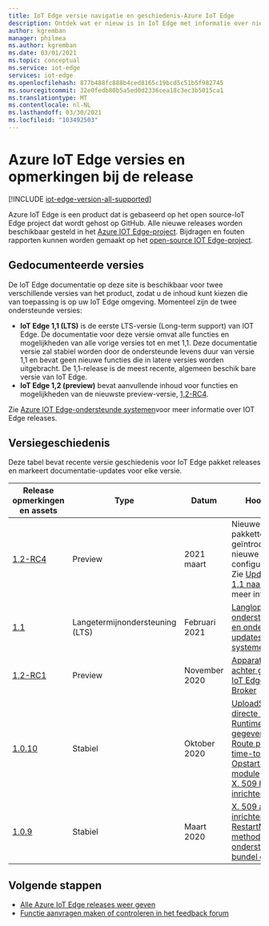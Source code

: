 ```yaml
---
title: IoT Edge versie navigatie en geschiedenis-Azure IoT Edge
description: Ontdek wat er nieuw is in IoT Edge met informatie over nieuwe functies en mogelijkheden in de nieuwste releases.
author: kgremban
manager: philmea
ms.author: kgremban
ms.date: 03/01/2021
ms.topic: conceptual
ms.service: iot-edge
services: iot-edge
ms.openlocfilehash: 877b488fc888b4ced8165c19bcd5c51b5f982745
ms.sourcegitcommit: 32e0fedb80b5a5ed0d2336cea18c3ec3b5015ca1
ms.translationtype: MT
ms.contentlocale: nl-NL
ms.lasthandoff: 03/30/2021
ms.locfileid: "103492503"
---
```

# <a name="azure-iot-edge-versions-and-release-notes"></a>Azure IoT Edge versies en opmerkingen bij de release

[!INCLUDE [iot-edge-version-all-supported](../../includes/iot-edge-version-all-supported.md)]

Azure IoT Edge is een product dat is gebaseerd op het open source-IoT Edge project dat wordt gehost op GitHub. Alle nieuwe releases worden beschikbaar gesteld in het [Azure IOT Edge-project](https://github.com/Azure/azure-iotedge). Bijdragen en fouten rapporten kunnen worden gemaakt op het [open-source IOT Edge-project](https://github.com/Azure/iotedge).

## <a name="documented-versions"></a>Gedocumenteerde versies

De IoT Edge documentatie op deze site is beschikbaar voor twee verschillende versies van het product, zodat u de inhoud kunt kiezen die van toepassing is op uw IoT Edge omgeving. Momenteel zijn de twee ondersteunde versies:

* **IoT Edge 1,1 (LTS)** is de eerste LTS-versie (Long-term support) van IOT Edge. De documentatie voor deze versie omvat alle functies en mogelijkheden van alle vorige versies tot en met 1,1. Deze documentatie versie zal stabiel worden door de ondersteunde levens duur van versie 1,1 en bevat geen nieuwe functies die in latere versies worden uitgebracht. De 1,1-release is de meest recente, algemeen beschik bare versie van IoT Edge.
* **IoT Edge 1,2 (preview)** bevat aanvullende inhoud voor functies en mogelijkheden van de nieuwste preview-versie, [1,2-RC4](https://github.com/Azure/azure-iotedge/releases/tag/1.2.0-rc4).

Zie [Azure IOT Edge-ondersteunde systemen](support.md)voor meer informatie over IOT Edge releases.

## <a name="version-history"></a>Versiegeschiedenis

Deze tabel bevat recente versie geschiedenis voor IoT Edge pakket releases en markeert documentatie-updates voor elke versie.

| Release opmerkingen en assets | Type | Datum | Hoogtepunten |
| ------------------------ | ---- | ---- | ---------- |
| [1,2-RC4](https://github.com/Azure/azure-iotedge/releases/tag/1.2.0-rc1) | Preview | 2021 maart | Nieuwe IoT Edge-pakketten geïntroduceerd, met nieuwe installatie-en configuratie stappen. Zie [Update van 1,0 of 1,1 naar 1,2](how-to-update-iot-edge.md#special-case-update-from-10-or-11-to-12)voor meer informatie.
| [1.1](https://github.com/Azure/azure-iotedge/releases/tag/1.1.0) | Langetermijnondersteuning (LTS) | Februari 2021 | [Langlopend ondersteunings plan en ondersteunde updates van systemen](support.md) |
| [1,2-RC1](https://github.com/Azure/azure-iotedge/releases/tag/1.2.0-rc1) | Preview | November 2020 | [Apparaten IoT Edge achter gateways](how-to-connect-downstream-iot-edge-device.md?view=iotedge-2020-11&preserve-view=true)<br>[IoT Edge MQTT Broker](how-to-publish-subscribe.md?view=iotedge-2020-11&preserve-view=true) |
| [1.0.10](https://github.com/Azure/azure-iotedge/releases/tag/1.0.10) | Stabiel | Oktober 2020 | [UploadSupportBundle directe methode](how-to-retrieve-iot-edge-logs.md#upload-support-bundle-diagnostics)<br>[Runtime-metrische gegevens uploaden](how-to-access-built-in-metrics.md)<br>[Route prioriteit en time-to-Live](module-composition.md#priority-and-time-to-live)<br>[Opstart volgorde van module](module-composition.md#configure-modules)<br>[X. 509 hand matig inrichten](how-to-register-device.md) |
| [1.0.9](https://github.com/Azure/azure-iotedge/releases/tag/1.0.9) | Stabiel | Maart 2020 | [X. 509 automatisch inrichten met DPS](how-to-auto-provision-x509-certs.md)<br>[RestartModule directe methode](how-to-edgeagent-direct-method.md#restart-module)<br>[ondersteunings bundel opdracht](troubleshoot.md#gather-debug-information-with-support-bundle-command) |

## <a name="next-steps"></a>Volgende stappen

* [Alle Azure IoT Edge releases weer geven](https://github.com/Azure/azure-iotedge/releases)
* [Functie aanvragen maken of controleren in het feedback forum](https://feedback.azure.com/forums/907045-azure-iot-edge)